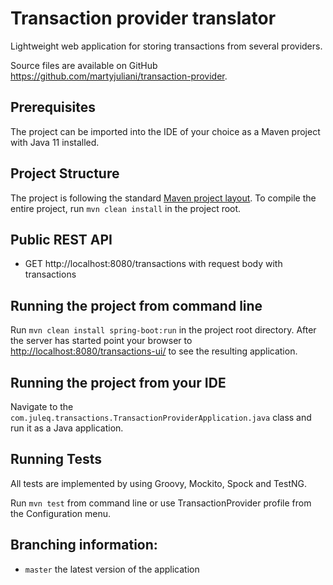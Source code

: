 # Transaction provider translator
Lightweight web application for storing transactions from several providers. 

Source files are available on GitHub https://github.com/martyjuliani/transaction-provider.

## Prerequisites
The project can be imported into the IDE of your choice as a Maven project with Java 11 installed.

## Project Structure

The project is following the standard [Maven project layout](https://maven.apache.org/guides/introduction/introduction-to-the-standard-directory-layout.html).
To compile the entire project, run `mvn clean install` in the project root.

## Public REST API
 - GET http://localhost:8080/transactions with request body with transactions
  
## Running the project from command line
Run `mvn clean install spring-boot:run` in the project root directory. After the server has started point your browser to [http://localhost:8080/transactions-ui/](http://localhost:8080/transactions-ui) to see the resulting application.

## Running the project from your IDE
Navigate to the `com.juleq.transactions.TransactionProviderApplication.java` class and run it as a Java application.  

## Running Tests
All tests are implemented by using Groovy, Mockito, Spock and TestNG.

Run `mvn test` from command line or use TransactionProvider profile from the Configuration menu.

## Branching information:
* `master` the latest version of the application
